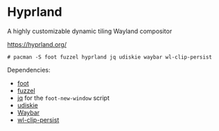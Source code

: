 # Hyprland

A highly customizable dynamic tiling Wayland compositor

https://hyprland.org/

    # pacman -S foot fuzzel hyprland jq udiskie waybar wl-clip-persist

Dependencies:

- [foot](https://codeberg.org/dnkl/foot)
- [fuzzel](https://codeberg.org/dnkl/fuzzel)
- [jq](https://jqlang.github.io/jq/) for the `foot-new-window` script
- [udiskie](https://github.com/coldfix/udiskie)
- [Waybar](https://github.com/Alexays/Waybar/)
- [wl-clip-persist](https://github.com/Linus789/wl-clip-persist)
